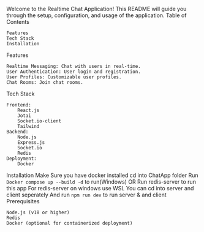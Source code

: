Welcome to the Realtime Chat Application! This README will guide you through the setup, configuration, and usage of the application.
Table of Contents

    Features
    Tech Stack
    Installation

Features

    Realtime Messaging: Chat with users in real-time.
    User Authentication: User login and registration.
    User Profiles: Customizable user profiles.
    Chat Rooms: Join chat rooms.

Tech Stack

    Frontend:
        React.js
        Jotai
        Socket.io-client
        Tailwind
    Backend:
        Node.js
        Express.js
        Socket.io
        Redis
    Deployment:
        Docker

Installation
    Make Sure you have docker installed
    cd into ChatApp folder
    Run `Docker compose up --build -d` to run(Windows) 
    OR
    Run redis-server to run this app
    For redis-server on windows use WSL
    You can cd into server and client seperately
    And run `npm run dev` to run server & and client
Prerequisites

    Node.js (v18 or higher)
    Redis
    Docker (optional for containerized deployment)